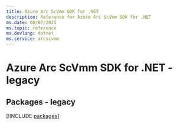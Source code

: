 ```yaml
---
title: Azure Arc ScVmm SDK for .NET
description: Reference for Azure Arc ScVmm SDK for .NET
ms.date: 08/07/2025
ms.topic: reference
ms.devlang: dotnet
ms.service: arcscvmm
---
```

# Azure Arc ScVmm SDK for .NET - legacy
## Packages - legacy
[!INCLUDE [packages](arc-scvmm-index.md)]